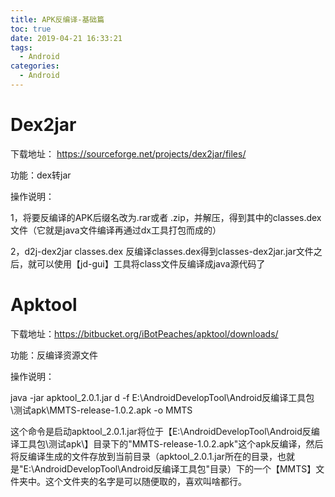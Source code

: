 ```yaml
---
title: APK反编译-基础篇
toc: true
date: 2019-04-21 16:33:21
tags:
  - Android
categories:
  - Android
---
```




# Dex2jar 

下载地址： https://sourceforge.net/projects/dex2jar/files/

功能：dex转jar

操作说明：

1，将要反编译的APK后缀名改为.rar或者 .zip，并解压，得到其中的classes.dex文件（它就是java文件编译再通过dx工具打包而成的）

2，d2j-dex2jar classes.dex
反编译classes.dex得到classes-dex2jar.jar文件之后，就可以使用【jd-gui】工具将class文件反编译成java源代码了

# Apktool
下载地址：https://bitbucket.org/iBotPeaches/apktool/downloads/

功能：反编译资源文件

操作说明：

java -jar apktool_2.0.1.jar d -f E:\AndroidDevelopTool\Android反编译工具包\测试apk\MMTS-release-1.0.2.apk -o MMTS

这个命令是启动apktool_2.0.1.jar将位于【E:\AndroidDevelopTool\Android反编译工具包\测试apk\】目录下的"MMTS-release-1.0.2.apk"这个apk反编译，然后将反编译生成的文件存放到当前目录（apktool_2.0.1.jar所在的目录，也就是"E:\AndroidDevelopTool\Android反编译工具包"目录）下的一个【MMTS】文件夹中。这个文件夹的名字是可以随便取的，喜欢叫啥都行。

